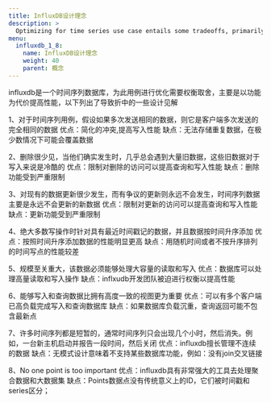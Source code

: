 ```yaml
---
title: InfluxDB设计理念
description: >
  Optimizing for time series use case entails some tradeoffs, primarily to increase performance at the cost of functionality.
menu:
  influxdb_1_8:
    name: InfluxDB设计理念
    weight: 40
    parent: 概念
---
```


influxdb是一个时间序列数据库，为此用例进行优化需要权衡取舍，主要是以功能为代价提高性能，以下列出了导致折中的一些设计见解

1、对于时间序列用例，假设如果多次发送相同的数据，则它是客户端多次发送的完全相同的数据
优点：简化的冲突,提高写入性能
缺点：无法存储重复数据，在极少数情况下可能会覆盖数据

2、删除很少见，当他们确实发生时，几乎总会遇到大量旧数据，这些旧数据对于写入来说是冷酷的
优点：限制对删除的访问可以提高查询和写入性能
缺点：删除功能受到严重限制

3、对现有的数据更新很少发生，而有争议的更新则永远不会发生，时间序列数据主要是永远不会更新的新数据
优点：限制对更新的访问可以提高查询和写入性能
缺点：更新功能受到严重限制

4、绝大多数写操作时针对具有最近时间戳记的数据，并且数据按时间升序添加
优点：按照时间升序添加数据的性能明显更高
缺点：用随机时间或者不按升序排列的时间写点的性能较差

5、规模至关重大，该数据必须能够处理大容量的读取和写入
优点：数据库可以处理高量读取和写入操作
缺点：inflxudb开发团队被迫进行权衡以提高性能

6、能够写入和查询数据比拥有高度一致的视图更为重要
优点：可以有多个客户端已高负载完成写入和查询数据库
缺点：如果数据库负载沉重，查询返回可能不包含最新点

7、许多时间序列都是短暂的，通常时间序列只会出现几个小时，然后消失。例如，一台新主机启动并报告一段时间，然后关闭
优点：influxdb擅长管理不连续的数据
缺点：无模式设计意味着不支持某些数据库功能，例如：没有join交叉链接

8、No one point is too important
优点：influxdb具有非常强大的工具去处理聚合数据和大数据集
缺点：Points数据点没有传统意义上的ID，它们被时间戳和series区分；